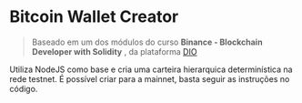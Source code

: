 # Bitcoin Wallet Creator
> Baseado em um dos módulos do curso __Binance - Blockchain Developer with Solidity__ , da plataforma [DIO](https://web.dio.me/home)

Utiliza NodeJS como base e cria uma carteira hierarquica determinística na rede testnet. É possível criar para a mainnet, basta seguir as instruções no código.